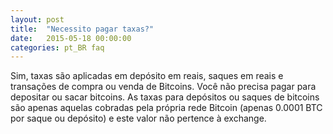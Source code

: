 ```yaml
---
layout: post
title:  "Necessito pagar taxas?"
date:   2015-05-18 00:00:00
categories: pt_BR faq
---
```


Sim, taxas são aplicadas em depósito em reais, saques em reais e transações de compra ou venda de Bitcoins. Você não precisa pagar para depositar ou sacar bitcoins. As taxas para depósitos ou saques de bitcoins são apenas aquelas cobradas pela própria rede Bitcoin (apenas 0.0001 BTC por saque ou depósito) e este valor não pertence à exchange. 
